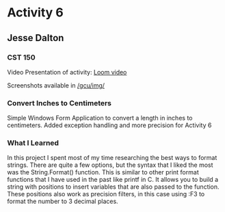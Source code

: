 # Activity 6
## Jesse Dalton
### CST 150

Video Presentation of activity:
[Loom video](https://www.loom.com/share/1ca7691813944b61afe13e8c5b88a168)

Screenshots available in 
[/gcu/img/](https://github.com/jmdalton0/cst150-act6/tree/main/gcu/img)

### Convert Inches to Centimeters
Simple Windows Form Application to convert a length in inches to centimeters.
Added exception handling and more precision for Activity 6

### What I Learned
In this project I spent most of my time researching the best ways to format strings.
There are quite a few options, but the syntax that I liked the most was the String.Format() function.
This is similar to other print format functions that I have used in the past like printf in C.
It allows you to build a string with positions to insert variables that are also passed to the function.
These positions also work as precision filters, in this case using :F3 to format the number to 3 decimal places.
